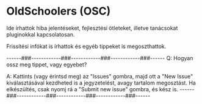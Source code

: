 # OldSchoolers (OSC)

Ide írhattok hiba jelentéseket, fejlesztési ötleteket, illetve tanácsokat pluginokkal kapcsolatosan.

Frissítési infókat is írhattok és egyéb tippeket is megoszthattok.


------###------------###------------###------------###------
Q: Hogyan ossz meg tippet, vagy egyebet?

A: Kattints (vagy érintsd meg) az "Issues" gombra, majd ott a "New Issue" kiválasztásával kezdheted is a jegyzetelést, avagy tartalom megosztást. Ha elkészültés, csak nyomj rá a "Submit new issue" gombra, és kész is.
------###------------###------------###------------###------
